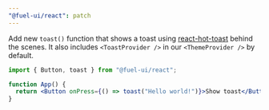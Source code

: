```yaml
---
"@fuel-ui/react": patch
---
```


Add new `toast()` function that shows a toast using [react-hot-toast](https://react-hot-toast.com/) behind the scenes. It also includes `<ToastProvider />` in our `<ThemeProvider />` by default.

```jsx
import { Button, toast } from "@fuel-ui/react";

function App() {
  return <Button onPress={() => toast("Hello world!")}>Show toast</Button>;
}
```
